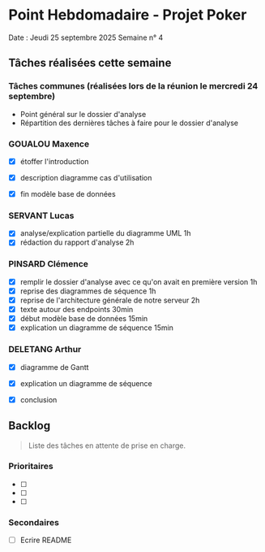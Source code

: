 # Point Hebdomadaire - Projet Poker

Date : Jeudi 25 septembre 2025
Semaine n° 4

## Tâches réalisées cette semaine

### Tâches communes (réalisées lors de la réunion le mercredi 24 septembre)

- Point général sur le dossier d'analyse 
- Répartition des dernières tâches à faire pour le dossier d'analyse

### GOUALOU Maxence
- [x] étoffer l'introduction
- [x] description diagramme cas d'utilisation
- [x] fin modèle base de données


### SERVANT Lucas
- [x] analyse/explication partielle du diagramme UML 1h
- [x] rédaction du rapport d'analyse 2h

### PINSARD Clémence
- [x] remplir le dossier d'analyse avec ce qu'on avait en première version 1h
- [x] reprise des diagrammes de séquence 1h
- [x] reprise de l'architecture générale de notre serveur 2h
- [x] texte autour des endpoints 30min
- [x] début modèle base de données 15min
- [x] explication un diagramme de séquence 15min

### DELETANG Arthur
- [x] diagramme de Gantt
- [x] explication un diagramme de séquence
- [x] conclusion 



## Backlog

> Liste des tâches en attente de prise en charge.

### Prioritaires

- [ ] 
- [ ] 
- [ ] 

### Secondaires

- [ ] Ecrire README